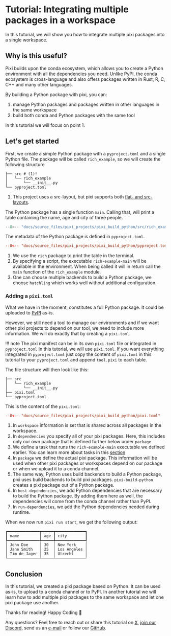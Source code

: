 # Tutorial: Integrating multiple packages in a workspace

In this tutorial, we will show you how to integrate multiple pixi packages into a single workspace.

## Why is this useful?

Pixi builds upon the conda ecosystem, which allows you to create a Python environment with all the dependencies you need.
Unlike PyPI, the conda ecosystem is cross-language and also offers packages written in Rust, R, C, C++ and many other languages.

By building a Python package with pixi, you can:

1. manage Python packages and packages written in other languages in the same workspace
2. build both conda and Python packages with the same tool

In this tutorial we will focus on point 1.

## Let's get started

First, we create a simple Python package with a `pyproject.toml` and a single Python file.
The package will be called `rich_example`, so we will create the following structure

```shell
├── src # (1)!
│   └── rich_example
│       └── __init__.py
└── pyproject.toml
```

1. This project uses a src-layout, but pixi supports both [flat- and src-layouts](https://packaging.python.org/en/latest/discussions/src-layout-vs-flat-layout/#src-layout-vs-flat-layout).


The Python package has a single function `main`.
Calling that, will print a table containing the name, age and city of three people.

```py title="src/rich_example/__init__.py"
--8<-- "docs/source_files/pixi_projects/pixi_build_python/src/rich_example/__init__.py"
```


The metadata of the Python package is defined in `pyproject.toml`.

```toml title="pyproject.toml"
--8<-- "docs/source_files/pixi_projects/pixi_build_python/pyproject.toml"
```

1. We use the `rich` package to print the table in the terminal.
2. By specifying a script, the executable `rich-example-main` will be available in the environment. When being called it will in return call the `main` function of the `rich_example` module.
3. One can choose multiple backends to build a Python package, we choose `hatchling` which works well without additional configuration.


### Adding a `pixi.toml`

What we have in the moment, constitutes a full Python package.
It could be uploaded to [PyPI](https://pypi.org/) as-is.

However, we still need a tool to manage our environments and if we want other pixi projects to depend on our tool, we need to include more information.
We will do exactly that by creating a `pixi.toml`.

!!! note
    The pixi manifest can be in its own `pixi.toml` file or integrated in `pyproject.toml`
    In this tutorial, we will use `pixi.toml`.
    If you want everything integrated in `pyproject.toml` just copy the content of `pixi.toml` in this tutorial to your `pyproject.toml` and append `tool.pixi` to each table.

The file structure will then look like this:

```shell
├── src
│   └── rich_example
│       └── __init__.py
├── pixi.toml
└── pyproject.toml
```

This is the content of the `pixi.toml`:

```toml title="pixi.toml"
--8<-- "docs/source_files/pixi_projects/pixi_build_python/pixi.toml"
```

1. In `workspace` information is set that is shared across all packages in the workspace.
2. In `dependencies` you specify all of your pixi packages. Here, this includes only our own package that is defined further below under `package`
3. We define a task that runs the `rich-example-main` executable we defined earlier. You can learn more about tasks in this [section](../features/advanced_tasks.md)
4. In `package` we define the actual pixi package. This information will be used when other pixi packages or workspaces depend on our package or when we upload it to a conda channel.
5. The same way, Python uses build backends to build a Python package, pixi uses build backends to build pixi packages. `pixi-build-python` creates a pixi package out of a Python package.
6. In `host-dependencies`, we add Python dependencies that are necessary to build the Python package. By adding them here as well, the dependencies will come from the conda channel rather than PyPI.
7. In `run-dependencies`, we add the Python dependencies needed during runtime.


When we now run `pixi run start`, we get the following output:

```
┏━━━━━━━━━━━━━━┳━━━━━┳━━━━━━━━━━━━━┓
┃ name         ┃ age ┃ city        ┃
┡━━━━━━━━━━━━━━╇━━━━━╇━━━━━━━━━━━━━┩
│ John Doe     │ 30  │ New York    │
│ Jane Smith   │ 25  │ Los Angeles │
│ Tim de Jager │ 35  │ Utrecht     │
└──────────────┴─────┴─────────────┘
```

## Conclusion

In this tutorial, we created a pixi package based on Python.
It can be used as-is, to upload to a conda channel or to PyPI.
In another tutorial we will learn how to add multiple pixi packages to the same workspace and let one pixi package use another.

Thanks for reading! Happy Coding 🚀

Any questions? Feel free to reach out or share this tutorial on [X](https://twitter.com/prefix_dev), [join our Discord](https://discord.gg/kKV8ZxyzY4), send us an [e-mail](mailto:hi@prefix.dev) or follow our [GitHub](https://github.com/prefix-dev).
